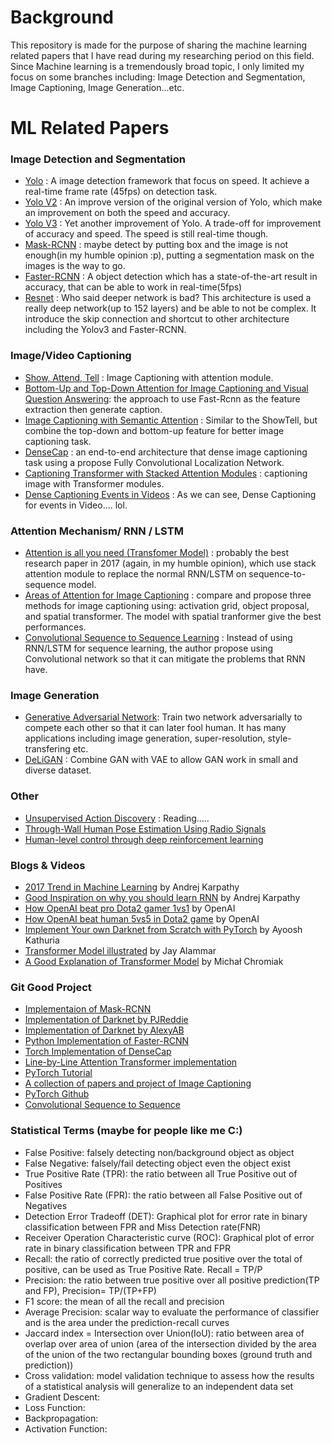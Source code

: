 # Background
 This repository is made for the purpose of sharing the machine learning related papers that I have read during my researching period on this field. Since Machine learning is a tremendously broad topic, I only limited my focus on some branches including: Image Detection and Segmentation, Image Captioning, Image Generation...etc.  
 
# ML Related Papers
### Image Detection and Segmentation
- [Yolo](https://arxiv.org/abs/1506.02640) : A image detection framework that focus on speed. It achieve a real-time frame rate (45fps) on detection task.
- [Yolo V2](https://arxiv.org/abs/1612.08242) : An improve version of the original version of Yolo, which make an improvement on both the speed and accuracy.
- [Yolo V3](https://pjreddie.com/media/files/papers/YOLOv3.pdf) : Yet another improvement of Yolo. A trade-off for improvement of accuracy and speed. The speed is still real-time though.
- [Mask-RCNN](https://github.com/matterport/Mask_RCNN) : maybe detect by putting box and the image is not enough(in my humble opinion :p), putting a segmentation mask on the images is the way to go.
- [Faster-RCNN](https://arxiv.org/abs/1506.01497) : A object detection which has a state-of-the-art result in accuracy, that can be able to work in real-time(5fps)
- [Resnet](https://arxiv.org/pdf/1512.03385.pdf) : Who said deeper network is bad? This architecture is used a really deep network(up to 152 layers) and be able to not be complex. It introduce the skip connection and shortcut to other architecture including the Yolov3 and Faster-RCNN.

### Image/Video Captioning
- [Show, Attend, Tell](https://arxiv.org/pdf/1502.03044.pdf) : Image Captioning with attention module.
- [
Bottom-Up and Top-Down Attention for Image Captioning and Visual Question Answering](https://arxiv.org/abs/1707.07998): the approach to use Fast-Rcnn as the feature extraction then generate caption.
- [Image Captioning with Semantic Attention](https://ieeexplore.ieee.org/document/7780872/) : Similar to the ShowTell, but combine the top-down and bottom-up feature for better image captioning task.
- [DenseCap](https://arxiv.org/abs/1511.07571) : an end-to-end architecture that dense image captioning task using  a propose Fully Convolutional Localization Network.
- [Captioning Transformer with Stacked Attention Modules](www.mdpi.com/2076-3417/8/5/739/pdf) : captioning image with Transformer modules.
- [Dense Captioning Events in Videos](https://arxiv.org/pdf/1705.00754.pdf) : As we can see, Dense Captioning for events in Video.... lol.

### Attention Mechanism/ RNN / LSTM
- [Attention is all you need (Transfomer Model)](https://arxiv.org/pdf/1706.03762.pdf) : probably the best research paper in 2017 (again, in my humble opinion), which use stack attention module to replace the normal RNN/LSTM on sequence-to-sequence model.
- [Areas of Attention for Image Captioning](https://arxiv.org/pdf/1612.01033.pdf) : compare and propose three methods for image captioning using: activation grid, object proposal, and spatial transformer. The model with spatial tranformer give the best performances.
- [Convolutional Sequence to Sequence Learning](https://arxiv.org/pdf/1705.03122.pdf) : Instead of using RNN/LSTM for sequence learning, the author propose using Convolutional network so that it can mitigate the problems that RNN have.

### Image Generation
- [Generative Adversarial Network](https://arxiv.org/pdf/1406.2661.pdf): Train two network adversarially to compete each other so that it can later fool human. It has many applications including image generation, super-resolution, style-transfering etc.
- [DeLiGAN](https://arxiv.org/pdf/1706.02071.pdf) : Combine GAN with VAE to allow GAN work in small and diverse dataset.

### Other
- [Unsupervised Action Discovery](http://openaccess.thecvf.com/content_ICCV_2017/papers/Soomro_Unsupervised_Action_Discovery_ICCV_2017_paper.pdf) : Reading.....
- [Through-Wall Human Pose Estimation Using Radio Signals](http://openaccess.thecvf.com/content_cvpr_2018/CameraReady/2406.pdf)
- [Human-level control through deep reinforcement learning](https://web.stanford.edu/class/psych209/Readings/MnihEtAlHassibis15NatureControlDeepRL.pdf)

### Blogs & Videos
- [2017 Trend in Machine Learning](https://medium.com/@karpathy/a-peek-at-trends-in-machine-learning-ab8a1085a106) by Andrej Karpathy
- [Good Inspiration on why you should learn RNN](http://karpathy.github.io/2015/05/21/rnn-effectiveness/) by Andrej Karpathy
- [How OpenAI beat pro Dota2 gamer 1vs1](https://blog.openai.com/dota-2/) by OpenAI
- [How OpenAI beat human 5vs5 in Dota2 game](https://blog.openai.com/openai-five/) by OpenAI
- [Implement Your own Darknet from Scratch with PyTorch](https://blog.paperspace.com/tag/series-yolo/) by Ayoosh Kathuria
- [Transformer Model illustrated](https://jalammar.github.io/illustrated-transformer/) by Jay Alammar
- [A Good Explanation of Transformer Model](https://mchromiak.github.io/articles/2017/Sep/12/Transformer-Attention-is-all-you-need/#.W7C4xHVubCI) by Michał Chromiak
### Git Good Project
- [Implementaion of Mask-RCNN](https://github.com/matterport/Mask_RCNN)
- [Implementation of Darknet by PJReddie](https://github.com/pjreddie/darknet)
- [Implementation of Darknet by AlexyAB](https://github.com/AlexeyAB/darknet)
- [Python Implementation of Faster-RCNN](https://github.com/rbgirshick/py-faster-rcnn)
- [Torch Implementation of DenseCap](https://github.com/jcjohnson/densecap)
- [Line-by-Line Attention Transformer implementation](http://nlp.seas.harvard.edu/2018/04/03/attention.html)
- [PyTorch Tutorial](https://github.com/yunjey/pytorch-tutorial)
- [A collection of papers and project of Image Captioning](https://github.com/handong1587/handong1587.github.io/blob/master/_posts/deep_learning/2015-10-09-captioning.md)
- [PyTorch Github](https://github.com/pytorch/pytorch)
- [Convolutional Sequence to Sequence](https://github.com/facebookresearch/fairseq)

### Statistical Terms (maybe for people like me C:)
- False Positive: falsely detecting non/background object as object
- False Negative: falsely/fail detecting object even the object exist
- True Positive Rate (TPR): the ratio between all True Positive out of Positives
- False Positive Rate (FPR): the ratio between all False Positive out of Negatives
- Detection Error Tradeoff (DET): Graphical plot for error rate in binary classification between FPR and Miss Detection rate(FNR)
- Receiver Operation Characteristic curve (ROC): Graphical plot of error rate in binary classification between TPR and FPR
- Recall:  the ratio of correctly predicted true positive over the total of positive, can be used as True Positive Rate. Recall = TP/P
- Precision: the ratio between true positive over all positive prediction(TP and FP), Precision= TP/(TP+FP)
- F1 score: the mean of all the recall and precision
- Average Precision: scalar way to evaluate the performance of classifier and is the area under the prediction-recall curves
- Jaccard index = Intersection over Union(IoU): ratio between area of overlap over area of union (area of the intersection divided by the area of the union of the two rectangular bounding boxes (ground truth and prediction))
- Cross validation: model validation technique to assess how the results of a statistical analysis will generalize to an independent data set
- Gradient Descent:
- Loss Function:
- Backpropagation: 
- Activation Function:



